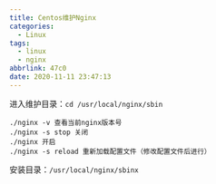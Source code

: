 ```yaml
---
title: Centos维护Nginx
categories:
  - Linux
tags:
  - linux
  - nginx
abbrlink: 47c0
date: 2020-11-11 23:47:13
---
```



进入维护目录：`cd /usr/local/nginx/sbin`

```
./nginx -v 查看当前nginx版本号
./nginx -s stop 关闭
./nginx 开启
./nginx -s reload 重新加载配置文件（修改配置文件后进行）
```

安装目录：`/usr/local/nginx/sbinx`
